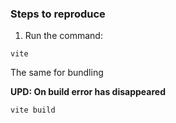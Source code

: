 ### Steps to reproduce

1. Run the command:
```shell
vite
```

The same for bundling

**UPD: On build error has disappeared**
```shell
vite build
```
